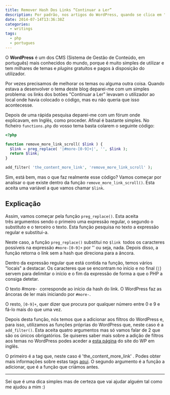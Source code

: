 ```yaml
---
title: Remover Hash Dos Links “Continuar a Ler”
description: Por padrão, nos artigos do WordPress, quando se clica em "Ler mais", o utilizador é redirecionado para onde estava a ler. Aprenda a remover essa opção.
date: 2014-07-14T13:36:38Z
categories:
  - writings
tags:
  - php
  - portugues
---
```


O **WordPress** é um dos CMS (Sistema de Gestão de Conteúdo, em português) mais conhecidos do mundo, porque é muito simples de utilizar e tem milhares de temas e *plugins* gratuitos e pagos à disposição do utilizador.

<!--more-->

Por vezes precisamos de melhorar os temas ou alguma outra coisa. Quando estava a desenvolver o tema deste blog deparei-me com um simples problema: os links dos botões "Continuar a Ler" levavam o utilizador ao local onde havia colocado o código, mas eu não queria que isso acontecesse.

Depois de uma rápida pesquisa deparei-me com um fórum onde explicavam, em Inglês, como proceder. Afinal é bastante simples. No ficheiro `functions.php` do vosso tema basta colarem o seguinte código:


```php
<?php

function remove_more_link_scroll( $link ) {
  $link = preg_replace( '|#more-[0-9]+|', '', $link );
  return $link;
}

add_filter( 'the_content_more_link', 'remove_more_link_scroll' );
```


Sim, está bem, mas o que faz realmente esse código? Vamos começar por analisar o que existe dentro da função `remove_more_link_scroll()`. Esta aceita uma variável a que vamos chamar `$link`.


## Explicação


Assim, vamos começar pela função `preg_replace()`. Esta aceita três argumentos sendo o primeiro uma expressão regular, o segundo o substituto e o terceiro o texto. Esta função pesquisa no texto a expressão regular e substitui-a.

Neste caso, a função `preg_replace()` substitui no `$link`  todos os caracteres possíveis na expressão `#more-[0-9]+` por '' ou seja, nada. Depois disso, a função retorna o link sem a hash que direciona para a âncora.

Dentro da expressão regular que está contida na função, temos vários "locais" a destacar. Os caracteres que se encontram no início e no final (`|`) servem para delimitar o início e o fim da expressão de forma a que o PHP a consiga detetar.

O texto #more-  corresponde ao início da hash do link. O WordPress faz as âncoras de ler mais iniciando por `#more-`.

O resto, `[0-9]+`, quer dizer que procura por qualquer número entre 0 e 9 e fá-lo mais do que uma vez.

Depois desta função, nós temos que a adicionar aos filtros do WordPress e, para isso, utilizamos as funções próprias do WordPress que, neste caso é a `add_filter()`. Esta aceita quatro argumentos mas só vamos falar de 2 que são os únicos obrigatórios. Se quiseres saber mais sobre a adição de filtros aos temas no WordPress podes aceder a [esta página](http://codex.wordpress.org/Function_Reference/add_filter) do site do WP em inglês.

O primeiro é a tag que, neste caso é 'the_content_more_link' . Podes obter mais informações sobre estas tags [aqui](http://codex.wordpress.org/Plugin_API/Filter_Reference). O segundo argumento é a função a adicionar, que é a função que criámos antes.



* * *



Sei que é uma dica simples mas de certeza que vai ajudar alguém tal como me ajudou a mim :)
